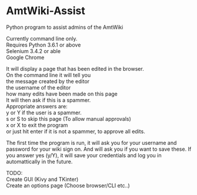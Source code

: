 # AmtWiki-Assist
Python program to assist admins of the AmtWiki

Currently command line only.<br>
Requires Python 3.6.1 or above<br>
Selenium 3.4.2 or able<br>
Google Chrome<br>

It will display a page that has been edited in the browser.<br>
On the command line it will tell you <br>
  the message created by the editor<br>
  the username of the editor<br>
  how many edits have been made on this page<br>
It will then ask if this is a spammer.<br>
Appropriate answers are:<br>
  y or Y if the user is a spammer.<br>
  s or S to skip this page (To allow manual approvals)<br>
  x or X to exit the program<br>
  or just hit enter if it is not a spammer, to approve all edits.<br>
  
The first time the program is run, it will ask you for your username and password for your wiki sign on. And will ask you if you want to save these. If you answer yes (y/Y), it will save your credentials and log you in automattically in the future.

TODO:<br>
  Create GUI (Kivy and TKinter)<br>
  Create an options page (Choose browser/CLI etc..)<br>



